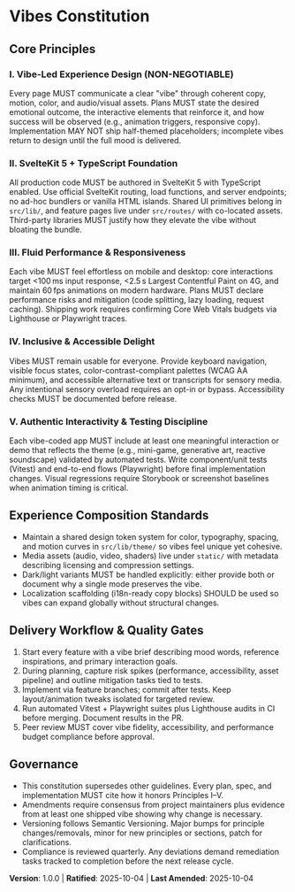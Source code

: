 <!--
Sync Impact Report
Version change: N/A → 1.0.0
Modified principles: Added core principles I–V
Added sections: Experience Composition Standards; Delivery Workflow & Quality Gates
Removed sections: None
Templates requiring updates:
  ✅ .specify/templates/plan-template.md
  ✅ .specify/templates/tasks-template.md
  ✅ .specify/templates/spec-template.md
Follow-up TODOs: None
-->

# Vibes Constitution

## Core Principles

### I. Vibe-Led Experience Design (NON-NEGOTIABLE)
Every page MUST communicate a clear "vibe" through coherent copy, motion, color, and audio/visual assets. Plans MUST state the desired emotional outcome, the interactive elements that reinforce it, and how success will be observed (e.g., animation triggers, responsive copy). Implementation MAY NOT ship half-themed placeholders; incomplete vibes return to design until the full mood is delivered.

### II. SvelteKit 5 + TypeScript Foundation
All production code MUST be authored in SvelteKit 5 with TypeScript enabled. Use official SvelteKit routing, load functions, and server endpoints; no ad-hoc bundlers or vanilla HTML islands. Shared UI primitives belong in `src/lib/`, and feature pages live under `src/routes/` with co-located assets. Third-party libraries MUST justify how they elevate the vibe without bloating the bundle.

### III. Fluid Performance & Responsiveness
Each vibe MUST feel effortless on mobile and desktop: core interactions target <100 ms input response, <2.5 s Largest Contentful Paint on 4G, and maintain 60 fps animations on modern hardware. Plans MUST declare performance risks and mitigation (code splitting, lazy loading, request caching). Shipping work requires confirming Core Web Vitals budgets via Lighthouse or Playwright traces.

### IV. Inclusive & Accessible Delight
Vibes MUST remain usable for everyone. Provide keyboard navigation, visible focus states, color-contrast-compliant palettes (WCAG AA minimum), and accessible alternative text or transcripts for sensory media. Any intentional sensory overload requires an opt-in or bypass. Accessibility checks MUST be documented before release.

### V. Authentic Interactivity & Testing Discipline
Each vibe-coded app MUST include at least one meaningful interaction or demo that reflects the theme (e.g., mini-game, generative art, reactive soundscape) validated by automated tests. Write component/unit tests (Vitest) and end-to-end flows (Playwright) before final implementation changes. Visual regressions require Storybook or screenshot baselines when animation timing is critical.

## Experience Composition Standards
- Maintain a shared design token system for color, typography, spacing, and motion curves in `src/lib/theme/` so vibes feel unique yet cohesive.
- Media assets (audio, video, shaders) live under `static/` with metadata describing licensing and compression settings.
- Dark/light variants MUST be handled explicitly: either provide both or document why a single mode preserves the vibe.
- Localization scaffolding (i18n-ready copy blocks) SHOULD be used so vibes can expand globally without structural changes.

## Delivery Workflow & Quality Gates
1. Start every feature with a vibe brief describing mood words, reference inspirations, and primary interaction goals.
2. During planning, capture risk spikes (performance, accessibility, asset pipeline) and outline mitigation tasks tied to tests.
3. Implement via feature branches; commit after tests. Keep layout/animation tweaks isolated for targeted review.
4. Run automated Vitest + Playwright suites plus Lighthouse audits in CI before merging. Document results in the PR.
5. Peer review MUST cover vibe fidelity, accessibility, and performance budget compliance before approval.

## Governance
- This constitution supersedes other guidelines. Every plan, spec, and implementation MUST cite how it honors Principles I–V.
- Amendments require consensus from project maintainers plus evidence from at least one shipped vibe showing why change is necessary.
- Versioning follows Semantic Versioning. Major bumps for principle changes/removals, minor for new principles or sections, patch for clarifications.
- Compliance is reviewed quarterly. Any deviations demand remediation tasks tracked to completion before the next release cycle.

**Version**: 1.0.0 | **Ratified**: 2025-10-04 | **Last Amended**: 2025-10-04
